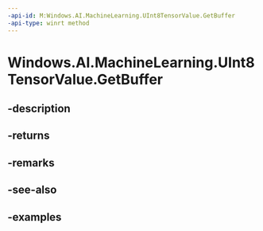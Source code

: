 ```yaml
---
-api-id: M:Windows.AI.MachineLearning.UInt8TensorValue.GetBuffer
-api-type: winrt method
---
```


<!-- Method syntax.
public IVectorView<byte> UInt8TensorValue.GetBuffer()
-->

# Windows.AI.MachineLearning.UInt8TensorValue.GetBuffer

## -description

## -returns

## -remarks

## -see-also

## -examples

